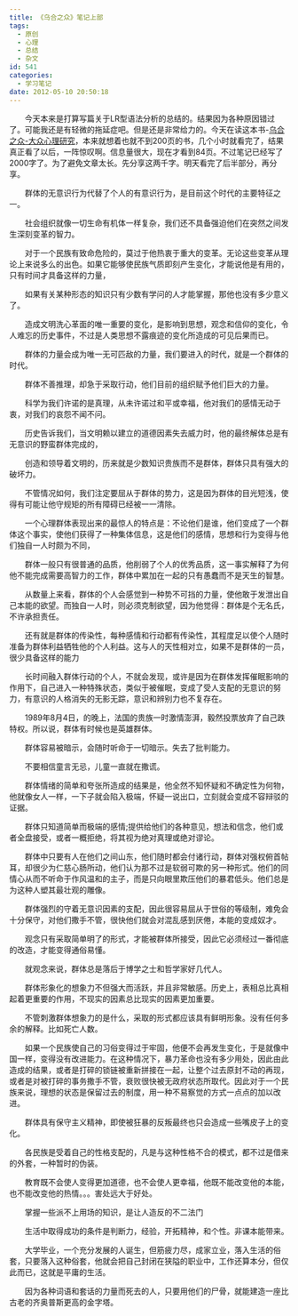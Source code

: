 ```yaml
---
title: 《乌合之众》笔记上部
tags:
  - 原创
  - 心理
  - 总结
  - 杂文
id: 541
categories:
  - 学习笔记
date: 2012-05-10 20:50:18
---
```


　　今天本来是打算写篇关于LR型语法分析的总结的。结果因为各种原因错过了。可能我还是有轻微的拖延症吧。但是还是非常给力的。今天在读这本书-[乌合之众-大众心理研究](http://book.douban.com/subject/1012611/)，本来就想着也就不到200页的书，几个小时就看完了，结果真正看了以后，一阵惊叹啊。信息量很大，现在才看到84页。不过笔记已经写了2000字了。为了避免文章太长。先分享这两千字。明天看完了后半部分，再分享。

　　群体的无意识行为代替了个人的有意识行为，是目前这个时代的主要特征之一。

　　社会组织就像一切生命有机体一样复杂，我们还不具备强迫他们在突然之间发生深刻变革的智力。

　　对于一个民族有致命危险的，莫过于他热衷于重大的变革。无论这些变革从理论上来说多么的出色。如果它能够使民族气质即刻产生变化，才能说他是有用的，只有时间才具备这样的力量，

　　如果有关某种形态的知识只有少数有学问的人才能掌握，那他也没有多少意义了。

　　造成文明洗心革面的唯一重要的变化，是影响到思想，观念和信仰的变化，令人难忘的历史事件，不过是人类思想不露痕迹的变化所造成的可见后果而已。

　　群体的力量会成为唯一无可匹敌的力量，我们要进入的时代，就是一个群体的时代。

　　群体不善推理，却急于采取行动，他们目前的组织赋予他们巨大的力量。

　　科学为我们许诺的是真理，从未许诺过和平或幸福，他对我们的感情无动于衷，对我们的哀怨不闻不问。

　　历史告诉我们，当文明赖以建立的道德因素失去威力时，他的最终解体总是有无意识的野蛮群体完成的，

　　创造和领导着文明的，历来就是少数知识贵族而不是群体，群体只具有强大的破坏力。

　　不管情况如何，我们注定要屈从于群体的势力，这是因为群体的目光短浅，使得有可能让他守规矩的所有障碍已经被一一清除。

　　一个心理群体表现出来的最惊人的特点是：不论他们是谁，他们变成了一个群体这个事实，使他们获得了一种集体信息，这是他们的感情，思想和行为变得与他们独自一人时颇为不同，

　　群体一般只有很普通的品质，他削弱了个人的优秀品质，这一事实解释了为何他不能完成需要高智力的工作，群体中累加在一起的只有愚蠢而不是天生的智慧。

　　从数量上来看，群体的个人会感觉到一种势不可挡的力量，使他敢于发泄出自己本能的欲望。而独自一人时，则必须克制欲望，因为他觉得：群体是个无名氏，不许承担责任。

　　还有就是群体的传染性，每种感情和行动都有传染性，其程度足以使个人随时准备为群体利益牺牲他的个人利益。这与人的天性相对立，如果不是群体的一员，很少具备这样的能力

　　长时间融入群体行动的个人，不就会发现，或许是因为在群体发挥催眠影响的作用下，自己进入一种特殊状态，类似于被催眠，变成了受人支配的无意识的努力，有意识的人格消失的无影无踪，意识和辨别力也不复存在。

　　1989年8月4日，的晚上，法国的贵族一时激情澎湃，毅然投票放弃了自己跌特权。所以说，群体有时候也是英雄群体。

　　群体容易被暗示，会随时听命于一切暗示。失去了批判能力。

　　不要相信童言无忌，儿童一直就在撒谎。

　　群体情绪的简单和夸张所造成的结果是，他全然不知怀疑和不确定性为何物，他就像女人一样，一下子就会陷入极端，怀疑一说出口，立刻就会变成不容辩驳的证据。

　　群体只知道简单而极端的感情;提供给他们的各种意见，想法和信念，他们或者全盘接受，或者一概拒绝，将其视为绝对真理或绝对谬论。

　　群体中只要有人在他们之间山东，他们随时都会付诸行动，群体对强权俯首帖耳，却很少为仁慈心肠所动，他们认为那不过是软弱可欺的另一种形式。他们的同情心从而不听命于作风温和的主子，而是只向眼里欺压他们的暴君低头。他们总是为这种人塑其最壮观的雕像。

　　群体强烈的守着无意识因素的支配，因此很容易屈从于世俗的等级制，难免会十分保守，对他们撒手不管，很快他们就会对混乱感到厌倦，本能的变成奴才。

　　观念只有采取简单明了的形式，才能被群体所接受，因此它必须经过一番彻底的改造，才能变得通俗易懂。

　　就观念来说，群体总是落后于博学之士和哲学家好几代人。

　　群体形象化的想象力不但强大而活跃，并且非常敏感。历史上，表相总比真相起着更重要的作用，不现实的因素总比现实的因素更加重要。

　　不管刺激群体想象力的是什么，采取的形式都应该具有鲜明形象。没有任何多余的解释。比如死亡人数。

　　如果一个民族使自己的习俗变得过于牢固，他便不会再发生变化，于是就像中国一样，变得没有改进能力。在这种情况下，暴力革命也没有多少用处，因此由此造成的结果，或者是打碎的锁链被重新拼接在一起，让整个过去原封不动的再现，或者是对被打碎的事务撒手不管，衰败很快被无政府状态所取代。因此对于一个民族来说，理想的状态是保留过去的制度，用一种不易察觉的方式一点点的加以改进。

　　群体具有保守主义精神，即使被狂暴的反叛最终也只会造成一些嘴皮子上的变化。

　　各民族是受着自己的性格支配的，凡是与这种性格不合的模式，都不过是借来的外套，一种暂时的伪装。

　　教育既不会使人变得更加道德，也不会使人更幸福，他既不能改变他的本能，也不能改变他的热情。。。害处远大于好处。

　　掌握一些派不上用场的知识，是让人造反的不二法门

　　生活中取得成功的条件是判断力，经验，开拓精神，和个性。非课本能带来。

　　大学毕业，一个充分发展的人诞生，但筋疲力尽，成家立业，落入生活的俗套，只要落入这种俗套，他就会把自己封闭在狭隘的职业中，工作还算本分，但仅此而已，这就是平庸的生活。

　　因为各种词语和套话的力量而死去的人，只要用他们的尸骨，就能建造一座比古老的齐奥普斯更高的金字塔。